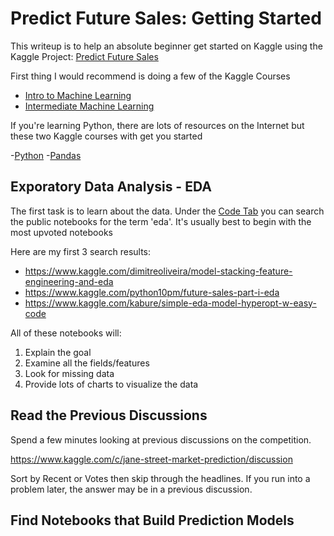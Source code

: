 # Predict Future Sales: Getting Started

This writeup is to help an absolute beginner get started on Kaggle using the Kaggle Project: [Predict Future Sales](https://www.kaggle.com/c/competitive-data-science-predict-future-sales)

First thing I would recommend is doing a few of the Kaggle Courses

- [Intro to Machine Learning](https://www.kaggle.com/learn/intro-to-machine-learning)
- [Intermediate Machine Learning](https://www.kaggle.com/learn/intermediate-machine-learning)

If you're learning Python, there are lots of resources on the Internet but these two Kaggle courses with get you started

-[Python](https://www.kaggle.com/learn/python)
-[Pandas](https://www.kaggle.com/learn/pandas)

## Exporatory Data Analysis - EDA

The first task is to learn about the data.  Under the [Code Tab](https://www.kaggle.com/c/competitive-data-science-predict-future-sales/code) you can search the public notebooks for the term 'eda'.  It's usually best to begin with the most upvoted notebooks

Here are my first 3 search results:

- https://www.kaggle.com/dimitreoliveira/model-stacking-feature-engineering-and-eda
- https://www.kaggle.com/python10pm/future-sales-part-i-eda
- https://www.kaggle.com/kabure/simple-eda-model-hyperopt-w-easy-code

All of these notebooks will:

1. Explain the goal
2. Examine all the fields/features
3. Look for missing data
4. Provide lots of charts to visualize the data

## Read the Previous Discussions

Spend a few minutes looking at previous discussions on the competition.

https://www.kaggle.com/c/jane-street-market-prediction/discussion

Sort by Recent or Votes then skip through the headlines.  If you run into a problem later, the answer may be in a previous discussion.

## Find Notebooks that Build Prediction Models

